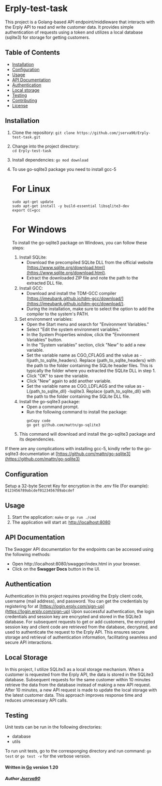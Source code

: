 # Erply-test-task

This project is a Golang-based API endpoint/middleware that interacts with the Erply API to read and write customer data. It provides simple authentication of requests using a token and utilizes a local database (sqlite3) for storage for getting customers.

## Table of Contents

- [Installation](#installation)
- [Configuration](#configuration)
- [Usage](#usage)
- [API Documentation](#api-documentation)
- [Authentication](#authentication)
- [Local storage](#local-storage)
- [Testing](#testing)
- [Contributing](#contributing)
- [License](#license)

## Installation

1. Clone the repository:
   ```git clone https://github.com/jserva90/Erply-test-task.git```
2. Change into the project directory:   
   ```cd Erply-test-task```
3. Install dependencies:
    ```go mod download```
4. To use go-sqlite3 package you need to install gcc-5

    # For Linux
   ```
   sudo apt-get update
   sudo apt-get install -y build-essential libsqlite3-dev
   export CC=gcc
   ```
   # For Windows
   To install the go-sqlite3 package on Windows, you can follow these steps:
    1. Install SQLite:
        - Download the precompiled SQLite DLL from the official website [https://www.sqlite.org/download.html](https://www.sqlite.org/download.html).
        - Extract the downloaded ZIP file and note the path to the extracted DLL file.
    2. Install GCC:
        - Download and install the TDM-GCC compiler [https://jmeubank.github.io/tdm-gcc/download/](https://jmeubank.github.io/tdm-gcc/download/).
        - During the installation, make sure to select the option to add the compiler to the system's PATH.
    3. Set environment variables:
        - Open the Start menu and search for "Environment Variables."
        - Select "Edit the system environment variables."
        - In the System Properties window, click the "Environment Variables" button.
        - In the "System variables" section, click "New" to add a new variable.
        - Set the variable name as CGO_CFLAGS and the value as -I{path_to_sqlite_headers}. Replace {path_to_sqlite_headers} with the path to the folder containing the SQLite header files. This is typically the folder where you extracted the SQLite DLL in step 1.
        - Click "OK" to save the variable.
        - Click "New" again to add another variable.
        - Set the variable name as CGO_LDFLAGS and the value as -L{path_to_sqlite_dll} -lsqlite3. Replace {path_to_sqlite_dll} with the path to the folder containing the SQLite DLL file.
    4. Install the go-sqlite3 package:
        - Open a command prompt.
        - Run the following command to install the package:
            ```
            goCopy code
            go get github.com/mattn/go-sqlite3
            ```
    5. This command will download and install the go-sqlite3 package and its dependencies.
   
If there are any complications with installing gcc-5, kindly refer to the go-sqlite3 documentation at [https://github.com/mattn/go-sqlite3](https://github.com/mattn/go-sqlite3)

## Configuration
Setup a 32-byte Secret Key for encryption in the .env file (For example):
    ```0123456789abcdef0123456789abcdef```

## Usage
1. Start the application:
    ```make``` or  ```go run ./cmd```
2. The application will start at: [http://localhost:8080](http://localhost:8080)

## API Documentation
The Swagger API documentation for the endpoints can be accessed using the following methods:
- Open http://localhost:8080/swagger/index.html in your browser.
- Click on the **Swagger Docs** button in the UI.

## Authentication
Authentication in this project requires providing the Erply client code, username (mail address), and password. You can get the credentials by registering for at [https://login.erply.com/sign-up](https://login.erply.com/sign-up)
Upon successful authentication, the login credentials and session key are encrypted and stored in the SQLite3 database. For subsequent requests to get or add customers, the encrypted session key and client code are retrieved from the database, decrypted, and used to authenticate the request to the Erply API. This ensures secure storage and retrieval of authentication information, facilitating seamless and secure API interactions.

## Local Storage
In this project, I utilize SQLite3 as a local storage mechanism. When a customer is requested from the Erply API, the data is stored in the SQLite3 database. Subsequent requests for the same customer within 10 minutes retrieve the data from the database instead of making a new API request. After 10 minutes, a new API request is made to update the local storage with the latest customer data. This approach improves response time and reduces unnecessary API calls.

## Testing
Unit tests can be run in the following directories:
- database
- utils

To run unit tests, go to the corresponging directory and run command:
    ```go test``` or ```go test -v``` for the verbose version.

#### Written in [Go](https://go.dev/) version 1.20

##### Author [Jserva90](https://github.com/jserva90)
